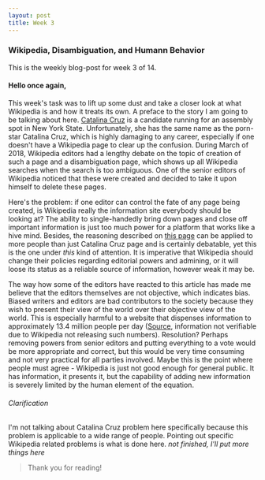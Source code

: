 ```yaml
---
layout: post
title: Week 3
---
```



### Wikipedia, Disambiguation, and Humann Behavior

This is the weekly blog-post for week 3 of 14.

#### Hello once again,

This week's task was to lift up some dust and take a closer look at what Wikipedia is and how it treats its own. A preface to the story I am going to be talking about here. [Catalina Cruz](https://www.cruzfornewyork.com/meet-catalina/) is a candidate running for an assembly spot in New York State. Unfortunately, she has the same name as the porn-star Catalina Cruz, which is highly damaging to any career, especially if one doesn't have a Wikipedia page to clear up the confusion. During March of 2018, Wikipedia editors had a lengthy debate on the topic of creation of such a page and a disambiguation page, which shows up all Wikipedia searches when the search is too ambiguous. One of the senior editors of Wikipedia noticed that these were created and decided to take it upon himself to delete these pages.

Here's the problem: if one editor can control the fate of any page being created, is Wikipedia really the information site everybody should be looking at? The ability to single-handedly bring down pages and close off important information is just too much power for a platform that works like a hive mind. Besides, the reasoning described on [this page](https://en.wikipedia.org/wiki/Wikipedia:Articles_for_deletion/Catalina_Cruz_(politician)) can be applied to more people than just Catalina Cruz page and is certainly debatable, yet this is the one under *this* kind of attention. It is imperative that Wikipedia should change their policies regarding editorial powers and admining, or it will loose its status as a reliable source of information, however weak it may be.

The way how some of the editors have reacted to this article has made me believe that the editors themselves are not objective, which indicates bias. Biased writers and editors are bad contributors to the society because they wish to present their view of the world over their objective view of the world. This is especially harmful to a website that dispenses information to approximately 13.4 million people per day ([Source](https://www.quora.com/How-many-users-visit-Wikipedia-daily), information not verifiable due to Wikipedia not releasing such numbers). Resolution? Perhaps removing powers from senior editors and putting everything to a vote would be more appropriate and correct, but this would be very time consuming and not very practical for all parties involved. Maybe this is the point where people must agree - Wikipedia is just not good enough for general public. It has information, it presents it, but the capability of adding new information is severely limited by the human element of the equation.

###### Clarification

I'm not talking about Catalina Cruz problem here specifically because this problem is applicable to a wide range of people. Pointing out specific Wikipedia related problems is what is done here. *not finished, I'll put more things here*

>Thank you for reading!
